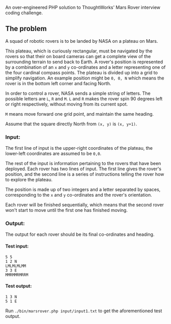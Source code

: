 An over-engineered PHP solution to ThoughtWorks' Mars Rover interview coding challenge.

## The problem

A squad of robotic rovers is to be landed by NASA on a plateau on Mars.
 
This plateau, which is curiously rectangular, must be navigated by the rovers so that their on board cameras can get a complete view of the surrounding terrain to send back to Earth. A rover's position is represented by a combination of an `x` and `y` co-ordinates and a letter representing one of the four cardinal compass points. The plateau is divided up into a grid to simplify navigation. An example position might be `0, 0, N` which means the rover is in the bottom left corner and facing North.

In order to control a rover, NASA sends a simple string of letters. The possible letters are `L`, `R` and `M`. `L` and `R` makes the rover spin 90 degrees left or right respectively, without moving from its current spot.

`M` means move forward one grid point, and maintain the same heading.

Assume that the square directly North from `(x, y)` is `(x, y+1)`.

### Input:

The first line of input is the upper-right coordinates of the plateau, the lower-left coordinates are assumed to be `0,0`.

The rest of the input is information pertaining to the rovers that have been deployed. Each rover has two lines of input. The first line gives the rover's position, and the second line is a series of instructions telling the rover how to explore the plateau.

The position is made up of two integers and a letter separated by spaces, corresponding to the `x` and `y` co-ordinates and the rover's orientation.

Each rover will be finished sequentially, which means that the second rover won't start to move until the first one has finished moving.

### Output:

The output for each rover should be its final co-ordinates and heading.

#### Test input:

    5 5
    1 2 N
    LMLMLMLMM
    3 3 E
    MMRMMRMRRM

#### Test output:

    1 3 N
    5 1 E
    
Run `./bin/marsrover.php input/input1.txt` to get the aforementioned test output.    